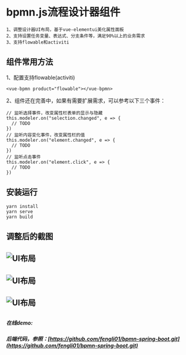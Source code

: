 # bpmn.js流程设计器组件
```
1、调整设计器UI布局，基于vue-elementui美化属性面板
2、支持设置任务变量、表达式、分支条件等，满足90%以上的业务需求
3、支持flowable和activiti
```
## 组件常用方法
1、配置支持flowable(activiti)
```vue
<vue-bpmn product="flowable"></vue-bpmn>
```
2、组件还在完善中，如果有需要扩展需求，可以参考以下三个事件：
```vue
// 监听选择事件，改变属性栏表单的显示与隐藏
this.modeler.on("selection.changed", e => {
  // TODO
})
// 监听内容变化事件，改变属性栏的值
this.modeler.on("element.changed", e => {
  // TODO
})
// 监听点击事件
this.modeler.on("element.click", e => {
  // TODO
})
```
## 安装运行
```
yarn install
yarn serve
yarn build
```
## 调整后的截图
![UI布局](http://47.108.140.13/images/pic11.jpg?raw=true)
---
![UI布局](http://47.108.140.13/images/pic12.jpg?raw=true)
---
![UI布局](http://47.108.140.13/images/pic13.jpg?raw=tru)
---

## 
##### 在线demo: [](http://47.108.140.13/bpmn/)
##### 后端代码，参照：[https://github.com/fengli01/bpmn-spring-boot.git](https://github.com/fengli01/bpmn-spring-boot.git)
